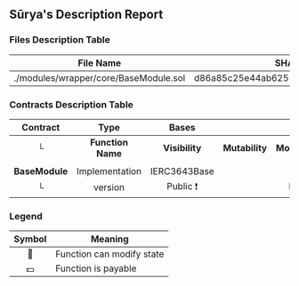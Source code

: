 ## Sūrya's Description Report

### Files Description Table


|  File Name  |  SHA-1 Hash  |
|-------------|--------------|
| ./modules/wrapper/core/BaseModule.sol | d86a85c25e44ab6255bc2a066d27a0efb4f5a6bc |


### Contracts Description Table


|  Contract  |         Type        |       Bases      |                  |                 |
|:----------:|:-------------------:|:----------------:|:----------------:|:---------------:|
|     └      |  **Function Name**  |  **Visibility**  |  **Mutability**  |  **Modifiers**  |
||||||
| **BaseModule** | Implementation | IERC3643Base |||
| └ | version | Public ❗️ |   |NO❗️ |


### Legend

|  Symbol  |  Meaning  |
|:--------:|-----------|
|    🛑    | Function can modify state |
|    💵    | Function is payable |
